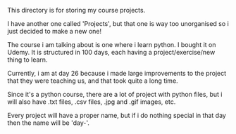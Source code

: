 This directory is for storing my course projects.

I have another one called 'Projects', but that one is way too unorganised
so i just decided to make a new one!

The course i am talking about is one where i learn python.
I bought it on Udemy.
It is structured in 100 days, each having a project/exercise/new thing to learn.

Currently, i am at day 26 because i made large improvements to the project that they were teaching us,
and that took quite a long time.

Since it's a python course, there are a lot of project with python files, but i will also have .txt files,
.csv files, .jpg and .gif images, etc.

Every project will have a proper name, but if i do nothing special in that day then the name will be 'day-<number>'.